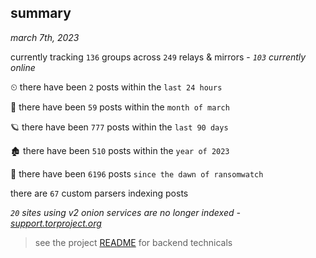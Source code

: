 
## summary
_march 7th, 2023_

currently tracking `136` groups across `249` relays & mirrors - _`103` currently online_

⏲ there have been `2` posts within the `last 24 hours`

🦈 there have been `59` posts within the `month of march`

🪐 there have been `777` posts within the `last 90 days`

🏚 there have been `510` posts within the `year of 2023`

🦕 there have been `6196` posts `since the dawn of ransomwatch`

there are `67` custom parsers indexing posts

_`20` sites using v2 onion services are no longer indexed - [support.torproject.org](https://support.torproject.org/onionservices/v2-deprecation/)_

> see the project [README](https://github.com/joshhighet/ransomwatch#ransomwatch--) for backend technicals
